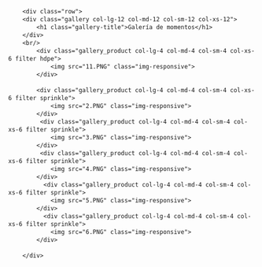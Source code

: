 <section>
<link href="//maxcdn.bootstrapcdn.com/bootstrap/3.3.0/css/bootstrap.min.css" rel="stylesheet" id="bootstrap-css">
<script src="//maxcdn.bootstrapcdn.com/bootstrap/3.3.0/js/bootstrap.min.js"></script>
<script src="//code.jquery.com/jquery-1.11.1.min.js"></script>
<!------ Include the above in your HEAD tag ---------->

        <div class="row">
        <div class="gallery col-lg-12 col-md-12 col-sm-12 col-xs-12">
            <h1 class="gallery-title">Galería de momentos</h1>
        </div>
        <br/>
            <div class="gallery_product col-lg-4 col-md-4 col-sm-4 col-xs-6 filter hdpe">
                <img src="11.PNG" class="img-responsive">
            </div>

            <div class="gallery_product col-lg-4 col-md-4 col-sm-4 col-xs-6 filter sprinkle">
                <img src="2.PNG" class="img-responsive">
            </div>
             <div class="gallery_product col-lg-4 col-md-4 col-sm-4 col-xs-6 filter sprinkle">
                <img src="3.PNG" class="img-responsive">
            </div>
             <div class="gallery_product col-lg-4 col-md-4 col-sm-4 col-xs-6 filter sprinkle">
                <img src="4.PNG" class="img-responsive">
            </div>
              <div class="gallery_product col-lg-4 col-md-4 col-sm-4 col-xs-6 filter sprinkle">
                <img src="5.PNG" class="img-responsive">
            </div>
              <div class="gallery_product col-lg-4 col-md-4 col-sm-4 col-xs-6 filter sprinkle">
                <img src="6.PNG" class="img-responsive">
            </div>
            
        </div>
</section>
